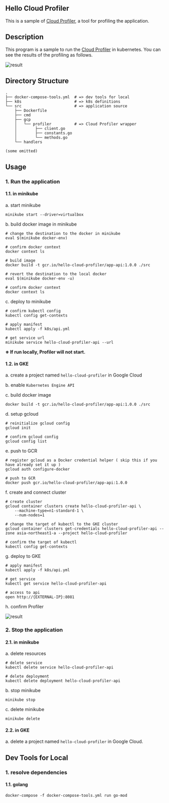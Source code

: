 Hello Cloud Profiler
---

This is a sample of [Cloud Profiler](https://cloud.google.com/profiler/docs/profiling-go), a tool for profiling the application.

## Description

This program is a sample to run the [Cloud Profiler](https://cloud.google.com/profiler/docs/profiling-go) in kubernetes.
You can see the results of the profiling as follows.

![result](https://github.com/hyorimitsu/hello-cloud-profiler/blob/master/doc/img/result.png)

## Directory Structure

```
.
├── docker-compose-tools.yml  # => dev tools for local
├── k8s                       # => k8s definitions
└── src                       # => application source
    ├── Dockerfile
    ├── cmd
    ├── gcp
    │   └── profiler          # => Cloud Profiler wrapper
    │        ├── client.go
    │        ├── constants.go
    │        └── methods.go
    └── handlers

(some omitted)    
```

## Usage

### 1. Run the application

#### 1.1. in minikube

a. start minikube

```shell
minikube start --driver=virtualbox
```

b. build docker image in minikube

```shell
# change the destination to the docker in minikube
eval $(minikube docker-env)

# confirm docker context
docker context ls

# build image
docker build -t gcr.io/hello-cloud-profiler/app-api:1.0.0 ./src

# revert the destination to the local docker
eval $(minikube docker-env -u)

# confirm docker context
docker context ls
```

c. deploy to minikube

```shell
# confirm kubectl config
kubectl config get-contexts

# apply manifest
kubectl apply -f k8s/api.yml

# get service url
minikube service hello-cloud-profiler-api --url
```

**※ If run locally, Profiler will not start.**

#### 1.2. in GKE

a. create a project named `hello-cloud-profiler` in Google Cloud

b. enable `Kubernetes Engine API`

c. build docker image

```shell
docker build -t gcr.io/hello-cloud-profiler/app-api:1.0.0 ./src
```

d. setup gcloud

```shell
# reinitialize gcloud config
gcloud init

# confirm gcloud config
gcloud config list
```

e. push to GCR

```shell
# register gcloud as a Docker credential helper ( skip this if you have already set it up )
gcloud auth configure-docker

# push to GCR
docker push gcr.io/hello-cloud-profiler/app-api:1.0.0
```

f. create and connect cluster

```shell
# create cluster
gcloud container clusters create hello-cloud-profiler-api \
    --machine-type=n1-standard-1 \
    --num-nodes=1

# change the target of kubectl to the GKE cluster
gcloud container clusters get-credentials hello-cloud-profiler-api --zone asia-northeast1-a --project hello-cloud-profiler

# confirm the target of kubectl
kubectl config get-contexts
```

g. deploy to GKE

```shell
# apply manifest
kubectl apply -f k8s/api.yml

# get service
kubectl get service hello-cloud-profiler-api

# access to api
open http://{EXTERNAL-IP}:8081
```

h. confirm Profiler

![result](https://github.com/hyorimitsu/hello-cloud-profiler/blob/master/doc/img/result.png)

### 2. Stop the application

#### 2.1. in minikube

a. delete resources

```shell
# delete service
kubectl delete service hello-cloud-profiler-api

# delete deployment
kubectl delete deployment hello-cloud-profiler-api
```

b. stop minikube

```shell
minikube stop
```

c. delete minikube

```shell
minikube delete
```

#### 2.2. in GKE

a. delete a project named `hello-cloud-profiler` in Google Cloud.

## Dev Tools for Local

### 1. resolve dependencies

#### 1.1. golang

```shell
docker-compose -f docker-compose-tools.yml run go-mod
```
